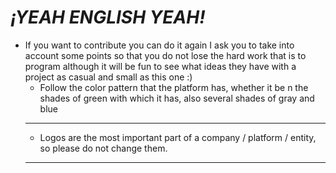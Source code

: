 # *¡YEAH ENGLISH YEAH!*
- If you want to contribute you can do it again I ask you to take into account some points so that you do not lose the hard work that is to program although it will be fun to see what ideas they have with a project as casual and small as this one :)
  * Follow the color pattern that the platform has, whether it be n the shades of green with which it has, also several shades of gray and blue
  ---
  * Logos are the most important part of a company / platform / entity, so please do not change them.
  ---
